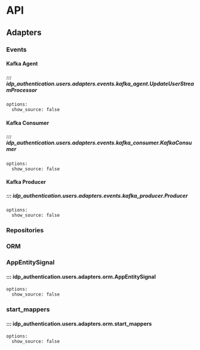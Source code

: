 # API

## Adapters

### Events
#### Kafka Agent
##### ::: idp_authentication.users.adapters.events.kafka_agent.UpdateUserStreamProcessor
    options:
      show_source: false

#### Kafka Consumer
##### ::: idp_authentication.users.adapters.events.kafka_consumer.KafkaConsumer
    options:
      show_source: false

#### Kafka Producer
##### ::: idp_authentication.users.adapters.events.kafka_producer.Producer
    options:
      show_source: false

### Repositories
### ORM

### AppEntitySignal
#### ::: idp_authentication.users.adapters.orm.AppEntitySignal
    options:
      show_source: false

### start_mappers
#### ::: idp_authentication.users.adapters.orm.start_mappers
    options:
      show_source: false
